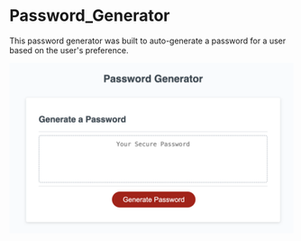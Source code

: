 # Password_Generator
This password generator was built to auto-generate a password for a user based on the user's preference.

![Alt text](image.png)